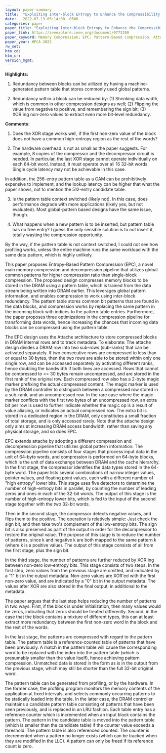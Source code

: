 ```yaml
---
layout: paper-summary
title:  "Exploiting Inter-block Entropy to Enhance the Compressibility of Blocks with Diverse Data"
date:   2022-07-13 05:14:00 -0500
categories: paper
paper_title: "Exploiting Inter-block Entropy to Enhance the Compressibility of Blocks with Diverse Data"
paper_link: https://ieeexplore.ieee.org/document/9773200
paper_keyword: Memory Compression; EPC; Pattern-Based Compression; Attache
paper_year: HPCA 2022
rw_set:
htm_cd:
htm_cr:
version_mgmt:
---
```


**Highlights:**

1. Redundancy between blocks can be utilized by having a machine-generated pattern table that stores 
commonly used global patterns.

2. Redundancy within a block can be reduced by: (1) Shrinking data width, which is common in other
compression designs as well; (2) Flipping the value from negative to positive, and remembering
the sign bit; (3) XOR'ing non-zero values to extract even more bit-level redundancy.

**Comments:**

1. Does the XOR stage works well, if the first non-zero value of the block does not have a common
high-entropy region as the rest of the words?

2. The hardware overhead is not as small as the paper suggests. For example, 8 copies of the compressor
and the decompressor circuit is needed. In particular, the last XOR stage cannot operate individually on
each 64-bit word. Instead, it must operate over all 16 32-bit words. Single cycle latency may not be 
achievable in this case.

In addition, the 256-entry pattern table as a CAM can be prohibitively expensive to implement, and the 
lookup latency can be higher that what the paper shows, not to mention the 512-entry candidate table.

3. Is the pattern table context switched (likely not). In this case, does performance degrade 
with more applications (likely yes, but not evaluated). Most global-pattern
based designs have the same issue, though.

4. What happens when a new pattern is to be inserted, but pattern table has no free entry?
I guess the only sensible solution is to not insert it, totally wasting the compression opportunity.

By the way, if the pattern table is not context switched, I could not see how profiling works, unless the
entire machine runs the same workload with the same data pattern, which is highly unlikely.

This paper proposes Entropy-Based Pattern Compression (EPC), a novel main memory compression and decompression
pipeline that utilizes global common patterns for higher compression ratio than single-block compression.
The proposed design compresses memory blocks to be stored in the DRAM using a pattern table, which is trained
from the data stream being written into DRAM earlier. This leverages global pattern information, and enables 
compression to work using inter-block redundancy.
The pattern table stores common bit patterns that are found in the data blocks, and compression works by replacing
the same pattern in the incoming block with indices to the pattern table entries.
Furthermore, the paper proposes three optimizations in the compression pipeline for transforming data words,
hence increasing the chances that incoming data blocks can be compressed using the pattern table.

The EPC design uses the Attache architecture to store compressed blocks in DRAM internal rows and to track metadata.
To elaborate: The attache design divides a DRAM row into two sub-rows (sub-ranks) that can be activated 
separately. If two consecutive rows are compressed to less than or equal to 30 bytes, then the two rows are able 
to be stored within only one single row, and can be accessed separately by activating different ranks, hence doubling 
the bandwidth if both lines are accessed.
Rows that cannot be compressed to <= 30 bytes remain uncompressed, and are stored in the 
first rank of the original row.
Each compressed row also has a 2-byte magic marker prefixing the actual compressed content. The magic marker 
is used by the DRAM controller to distinguish between a compressed row stored in a sub-rank, and an uncompressed row.
In the rare case where the magic marker conflicts with the first two bytes of an uncompressed row, 
an extra bit per row is used to further indicate whether the magic op is a result of value aliasing, or indicates 
an actual compressed row. The extra bit is stored in a dedicated region in the DRAM, only constitutes a small
fraction of total storage, and is only accessed rarely.
Note that the attache design only aims at increasing DRAM access bandwidth, rather than saving any physical storage,
and so does EPC.

EPC extends attache by adopting a different compression and decompression pipeline that utilizes global pattern
information.
The compression pipeline consists of four stages that process input data in the unit of 64-byte words,
and compression is performed on 64-byte blocks, which is the unit of data exchange between DRAM and the cache
hierarchy.
In the first stage, the compressor identifies the data types stored in the 64-byte word.
The paper lists several combinations of narrow integer values, pointer values, and floating point values, each
with a different number of "high entropy" lower bits. 
This stage uses five detectors to determine the number of high-entropy bits in parallel, by counting the number of 
leading zeros and ones in each of the 32-bit words.
The output of this stage is the number of high-entropy lower bits, which is fed to the input of the 
second stage together with the two 32-bit words.

Then in the second stage, the compressor detects negative values, and flips them to the positive. 
The operation is relatively simple: Just check the sign bit, and then take two's complement of the 
low-entropy bits. The sign bit is also preserved as part of the output in order for the decompressor
to restore the original value.
The purpose of this stage is to reduce the number of patterns, since k and negative k are both mapped to
the same pattern k (where k is a positive value).
The output of this stage consists of all from the first stage, plus the sign bit.

In the third stage, the number of patterns are further reduced by XOR'ing between non-zero low-entropy bits.
This stage consists of two steps. In the first step, zero values from the previous stage are omitted,
and indicated by a "1" bit in the output metadata.
Non-zero values are XOR'ed with the first non-zero value, and are indicated by a 
"0" bit in the output metadata.
The values after XOR are also stored in the final output, in additional to the metadata.

The paper argues that the last step helps reducing the number of patterns in two ways. First, if the block
is under initialization, then many values would be zeros, indicating that zeros should be 
treated differently.
Second, in the case that the block contains a mixture of different types, this can at least 
extract more redundancy between the first non-zero word in the block and the rest of the words.

In the last stage, the patterns are compressed with regard to the pattern table.
The pattern table is a reference-counted table of patterns that have been previously.
A match in the pattern table will cause the corresponding word to be replaced with the index into the 
pattern table (which is presumably smaller than the value itself), hence achieving pattern compression.
Unmatched data is stored in the form as is in the output from the previous stage, which may still be
shorter than the full 32-bit original word.

The pattern table can be generated from profiling, or by the hardware.
In the former case, the profiling program monitors the memory contents of the application at 
fixed intervals, and selects commonly occurring patterns to be statically loaded into the table.
In the latter case, the DRAM controller maintains a candidate pattern table consisting of 
patterns that have been seen previously, and is replaced in an LRU fashion.
Each table entry has a reference counter which is incremented when an input block contains the 
pattern. The pattern in the candidate table is moved into the pattern table (which is smaller than
the candidate table) if the counter value exceeds a threshold. 
The pattern table is also referenced counted. The counter is decremented when a pattern
no longer exists (which can be tracked when they are modified in the LLC). A pattern can only
be freed if its reference count is zero.
